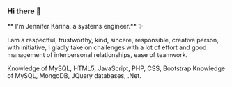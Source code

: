 ### Hi there 👋 


** I'm Jennifer Karina, a systems engineer.** ✨ 

I am a respectful, trustworthy, kind, sincere, responsible, creative person, with initiative, I gladly take on challenges with a lot of effort and good management of interpersonal relationships, ease of teamwork.


Knowledge of MySQL, HTML5, JavaScript, PHP, CSS, Bootstrap
Knowledge of MySQL, MongoDB, JQuery databases, .Net.

